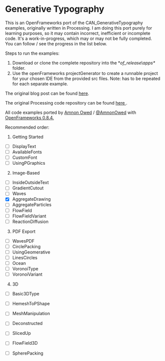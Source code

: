 Generative Typography
=====================

This is an OpenFrameworks port of the CAN_GenerativeTypography examples, originally written in Processing.
I am doing this port purely for learning purposes, so it may contain incorrect, inefficient or incomplete code.
It's a work-in-progress, which may or may not be fully completed. You can follow / see the progress in the list below.

Steps to run the examples:

1. Download or clone the complete repository into the **of_release\apps\** folder.
2. Use the openFrameworks projectGenerator to create a runnable project for your chosen IDE from the provided src files. Note: has to be repeated for each separate example.

The original blog post can be found [here](http://www.creativeapplications.net/processing/generative-typography-processing-tutorial).

The original Processing code repository can be found [here ](https://github.com/AmnonOwed/CAN_GenerativeTypography).

All code examples ported by [Amnon Owed](http://vimeo.com/amnon) / [@AmnonOwed](https://twitter.com/AmnonOwed) with [OpenFrameworks 0.8.4.](http://www.openframeworks.cc/)

Recommended order:

1. Getting Started
  - [ ] DisplayText
  - [ ] AvailableFonts
  - [ ] CustomFont
  - [ ] UsingPGraphics

2. Image-Based
  - [ ] InsideOutsideText
  - [ ] GradientCutout
  - [ ] Waves
  - [x] AggregateDrawing
  - [ ] AggregateParticles
  - [ ] FlowField
  - [ ] FlowFieldVariant
  - [ ] ReactionDiffusion

3. PDF Export
  - [ ] WavesPDF
  - [ ] CirclePacking
  - [ ] UsingGeomerative
  - [ ] LinesCircles
  - [ ] Ocean
  - [ ] VoronoiType
  - [ ] VoronoiVariant

4. 3D
  - [ ] Basic3DType
  - [ ] HemeshToPShape
  - [ ] MeshManipulation
  - [ ] Deconstructed
  - [ ] SlicedUp
  - [ ] FlowField3D
  - [ ] SpherePacking
 